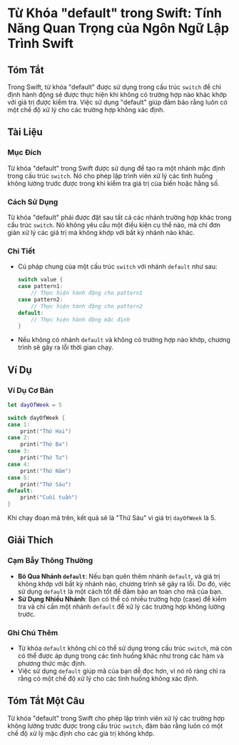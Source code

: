<!--
Meta Description: # Từ Khóa "default" trong Swift: Tính Năng Quan Trọng của Ngôn Ngữ Lập Trình Swift ## Tóm Tắt Trong Swift, từ khóa "default" được sử dụng trong cấu tr...
Meta Keywords: default, không, trong, các, nhánh
-->

# Từ Khóa "default" trong Swift: Tính Năng Quan Trọng của Ngôn Ngữ Lập Trình Swift

## Tóm Tắt
Trong Swift, từ khóa "default" được sử dụng trong cấu trúc `switch` để chỉ định hành động sẽ được thực hiện khi không có trường hợp nào khác khớp với giá trị được kiểm tra. Việc sử dụng "default" giúp đảm bảo rằng luôn có một chế độ xử lý cho các trường hợp không xác định.

## Tài Liệu
### Mục Đích
Từ khóa "default" trong Swift được sử dụng để tạo ra một nhánh mặc định trong cấu trúc `switch`. Nó cho phép lập trình viên xử lý các tình huống không lường trước được trong khi kiểm tra giá trị của biến hoặc hằng số.

### Cách Sử Dụng
Từ khóa "default" phải được đặt sau tất cả các nhánh trường hợp khác trong cấu trúc `switch`. Nó không yêu cầu một điều kiện cụ thể nào, mà chỉ đơn giản xử lý các giá trị mà không khớp với bất kỳ nhánh nào khác.

### Chi Tiết
- Cú pháp chung của một cấu trúc `switch` với nhánh `default` như sau:
  ```swift
  switch value {
  case pattern1:
      // Thực hiện hành động cho pattern1
  case pattern2:
      // Thực hiện hành động cho pattern2
  default:
      // Thực hiện hành động mặc định
  }
  ```
- Nếu không có nhánh `default` và không có trường hợp nào khớp, chương trình sẽ gây ra lỗi thời gian chạy.

## Ví Dụ
### Ví Dụ Cơ Bản
```swift
let dayOfWeek = 5

switch dayOfWeek {
case 1:
    print("Thứ Hai")
case 2:
    print("Thứ Ba")
case 3:
    print("Thứ Tư")
case 4:
    print("Thứ Năm")
case 5:
    print("Thứ Sáu")
default:
    print("Cuối tuần")
}
```
Khi chạy đoạn mã trên, kết quả sẽ là "Thứ Sáu" vì giá trị `dayOfWeek` là 5.

## Giải Thích
### Cạm Bẫy Thông Thường
- **Bỏ Qua Nhánh `default`**: Nếu bạn quên thêm nhánh `default`, và giá trị không khớp với bất kỳ nhánh nào, chương trình sẽ gây ra lỗi. Do đó, việc sử dụng `default` là một cách tốt để đảm bảo an toàn cho mã của bạn.
- **Sử Dụng Nhiều Nhánh**: Bạn có thể có nhiều trường hợp (case) để kiểm tra và chỉ cần một nhánh `default` để xử lý các trường hợp không lường trước.

### Ghi Chú Thêm
- Từ khóa `default` không chỉ có thể sử dụng trong cấu trúc `switch`, mà còn có thể được áp dụng trong các tình huống khác như trong các hàm và phương thức mặc định.
- Việc sử dụng `default` giúp mã của bạn dễ đọc hơn, vì nó rõ ràng chỉ ra rằng có một chế độ xử lý cho các tình huống không xác định.

## Tóm Tắt Một Câu
Từ khóa "default" trong Swift cho phép lập trình viên xử lý các trường hợp không lường trước được trong cấu trúc `switch`, đảm bảo rằng luôn có một chế độ xử lý mặc định cho các giá trị không khớp.